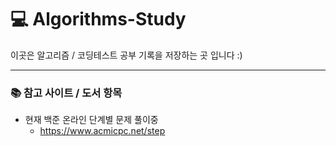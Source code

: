 # 💻 Algorithms-Study
이곳은 알고리즘 / 코딩테스트 공부 기록을 저장하는 곳 입니다 :)

---
### 📚 참고 사이트 / 도서 항목
- 현재 백준 온라인 단계별 문제 풀이중
  - https://www.acmicpc.net/step